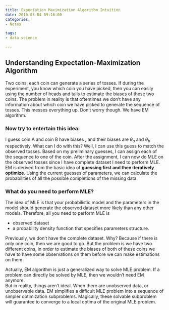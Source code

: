 ```yaml
---
title: Expectation Maximization Algorithm Intuition
date: 2016-03-04 09:16:00
categories:
- Notes

tags:
- data science

---
```


## Understanding Expectation-Maximization Algorithm 

Two coins, each coin can generate a series of tosses. If during the experiment, you know which coin you have picked, then you can easily using the number of heads and tails to estimate the biases of these two coins. The problem in reality is that oftentimes we don’t have any information about which coin we have picked to generate the sequence of tosses. This messes everything up. Don’t worry though. We have EM algorithm. 


### Now try to entertain this idea: 
I guess coin A and coin B have biases , and their biases are $\theta_a$ and $\theta_b$ respectively. What can I do with this? Well, I can use this guess to match the observed tosses. Based on my preliminary guesses, I can assign each of the sequence to one of the coin. After the assignment, I can now do MLE on the observed tosses since I have complete dataset I need to perform MLE.  
EM is derived from the basic idea of **guessing first and then iteratively optimize**. Using the current guesses of parameters, we can calculate the probabilities of all the possible completions of the missing data.  

### What do you need to perform MLE?
The idea of MLE is that your probabilistic model and the parameters in the model should generate the observed dataset more likely than any other models. Therefore, all you need to perform MLE is 
- observed dataset 
- a probability density function that specifies parameters structure.  

Previously, we don’t have the complete dataset. Why? Because if there is only one coin, then we are good to go. But the problem is we have two different coins, in order to estimate the biases of both of these coins we have to have some observations on them before we can make estimations on them.  

Actually, EM algorithm is just a generalized way to solve MLE problem. If a problem can directly be solved by MLE, then we wouldn’t need EM anymore.  
But in reality, things aren’t ideal. When there are unobserved data, or unobservable data. EM simplifies a difficult MLE problem into a sequence of simpler optimization subproblems. Magically, these solvable subproblem will guarantee to converge to a local optima of the original MLE problem. 

 


